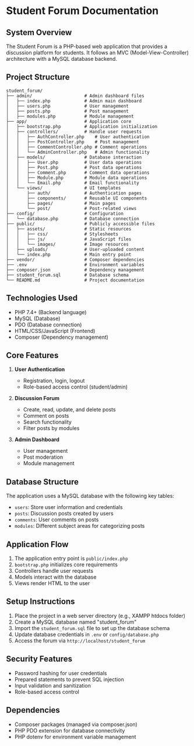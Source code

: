 # Student Forum Documentation

## System Overview
The Student Forum is a PHP-based web application that provides a discussion platform for students. It follows an MVC (Model-View-Controller) architecture with a MySQL database backend.

## Project Structure

```
student_forum/
├── admin/                    # Admin dashboard files
│   ├── index.php             # Admin main dashboard
│   ├── users.php             # User management
│   ├── posts.php             # Post management
│   ├── modules.php           # Module management
├── app/                      # Application core
│   ├── bootstrap.php         # Application initialization
│   ├── controllers/          # Handle user requests
│   │   ├── AuthController.php    # User authentication
│   │   ├── PostController.php    # Post management
│   │   ├── CommentController.php # Comment operations
│   │   └── AdminController.php   # Admin functionality
│   ├── models/               # Database interaction
│   │   ├── User.php          # User data operations
│   │   ├── Post.php          # Post data operations
│   │   ├── Comment.php       # Comment data operations
│   │   ├── Module.php        # Module data operations
│   │   └── Email.php         # Email functionality
│   └── views/                # UI templates
│       ├── auth/             # Authentication pages
│       ├── components/       # Reusable UI components
│       ├── pages/            # Main pages
│       └── post/             # Post-related views
├── config/                   # Configuration
│   └── database.php          # Database connection
├── public/                   # Publicly accessible files
│   ├── assets/               # Static resources
│   │   ├── css/              # Stylesheets
│   │   ├── js/               # JavaScript files
│   │   └── images/           # Image resources
│   ├── uploads/              # User-uploaded content
│   └── index.php             # Main entry point
├── vendor/                   # Composer dependencies
├── .env                      # Environment variables
├── composer.json             # Dependency management
├── student_forum.sql         # Database schema
└── README.md                 # Project documentation
```

## Technologies Used
- PHP 7.4+ (Backend language)
- MySQL (Database)
- PDO (Database connection)
- HTML/CSS/JavaScript (Frontend)
- Composer (Dependency management)

## Core Features
1. **User Authentication**
   - Registration, login, logout
   - Role-based access control (student/admin)

2. **Discussion Forum**
   - Create, read, update, and delete posts
   - Comment on posts
   - Search functionality
   - Filter posts by modules

3. **Admin Dashboard**
   - User management
   - Post moderation
   - Module management

## Database Structure
The application uses a MySQL database with the following key tables:
- `users`: Store user information and credentials
- `posts`: Discussion posts created by users
- `comments`: User comments on posts
- `modules`: Different subject areas for categorizing posts

## Application Flow
1. The application entry point is `public/index.php`
2. `bootstrap.php` initializes core requirements
3. Controllers handle user requests
4. Models interact with the database
5. Views render HTML to the user

## Setup Instructions
1. Place the project in a web server directory (e.g., XAMPP htdocs folder)
2. Create a MySQL database named "student_forum"
3. Import the `student_forum.sql` file to set up the database schema
4. Update database credentials in `.env` or `config/database.php`
5. Access the forum via `http://localhost/student_forum`

## Security Features
- Password hashing for user credentials
- Prepared statements to prevent SQL injection
- Input validation and sanitization
- Role-based access control

## Dependencies
- Composer packages (managed via composer.json)
- PHP PDO extension for database connectivity
- PHP dotenv for environment variable management



